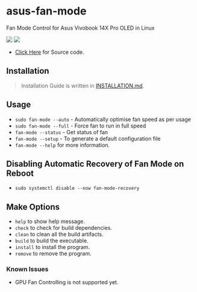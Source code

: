 # asus-fan-mode

Fan Mode Control for Asus Vivobook 14X Pro OLED in Linux

![](https://img.shields.io/github/license/Arkapravo-Ghosh/asus-fan-mode)
![](https://img.shields.io/badge/platform-Linux-blue)

- [Click Here](src/main.py) for Source code.

## Installation

> Installation Guide is written in [INSTALLATION.md](INSTALLATION.md).

## Usage

- `sudo fan-mode --auto` - Automatically optimise fan speed as per usage
- `sudo fan-mode --full` - Force fan to run in full speed
- `fan-mode --status` - Get status of fan
- `fan-mode --setup` - To generate a default configuration file
- `fan-mode --help` for more information.

## Disabling Automatic Recovery of Fan Mode on Reboot

- `sudo systemctl disable --now fan-mode-recovery`

## Make Options

- `help` to show help message.
- `check` to check for build dependencies.
- `clean` to clean all the build artifacts.
- `build` to build the executable.
- `install` to install the program.
- `remove` to remove the program.

### Known Issues

- GPU Fan Controlling is not supported yet.
